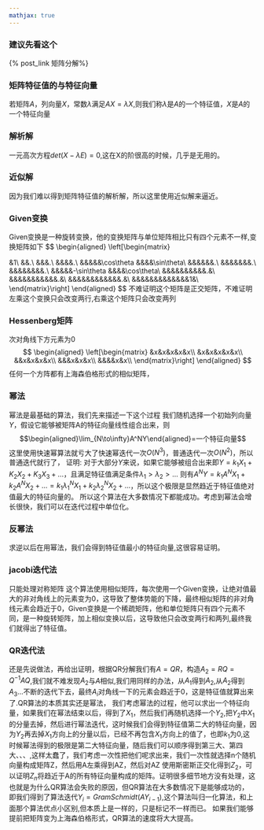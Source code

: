 ```yaml
---
mathjax: true
---
```

### 建议先看这个
{% post_link 矩阵分解%}

### 矩阵特征值的与特征向量
若矩阵$A$，列向量$X$，常数$\lambda$满足$AX=\lambda X$,则我们称$\lambda$是$A$的一个特征值，$X$是$A$的一个特征向量

### 解析解
一元高次方程$det(X-\lambda E)=0$,这在X的阶很高的时候，几乎是无用的。

### 近似解
 因为我们难以得到矩阵特征值的解析解，所以这里使用近似解来逼近。

<!---more-->

### Given变换
Given变换是一种旋转变换，他的变换矩阵与单位矩阵相比只有四个元素不一样,变换矩阵如下
$$
\begin{aligned}
\left[\begin{matrix}

&1\\
&&.\\
&&&.\\
&&&&.\\
&&&&&\cos\theta &&&&\sin\theta\\
&&&&&&.\\
&&&&&&&.\\
&&&&&&&&.\\
&&&&&-\sin\theta &&&&\cos\theta\\
&&&&&&&&&&.&\\
&&&&&&&&&&&.&\\
&&&&&&&&&&&&.&\\
&&&&&&&&&&&&&1&\\
\end{matrix}\right]
\end{aligned}
$$
不难证明这个矩阵是正交矩阵，不难证明左乘这个变换只会改变两行,右乘这个矩阵只会改变两列

### Hessenberg矩阵
次对角线下方元素为0
$$
\begin{aligned}
\left[\begin{matrix}
&x&x&x&x&x\\
&x&x&x&x&x\\
&&x&x&x&x\\
&&&x&x&x\\
&&&&x&x\\
\end{matrix}\right]
\end{aligned}
$$
任何一个方阵都有上海森伯格形式的相似矩阵，


### 幂法
 幂法是最基础的算法，我们先来描述一下这个过程
 我们随机选择一个初始列向量$Y$，假设它能够被矩阵A的特征向量线性组合出来，则$$\begin{aligned}\lim_{N\to\infty}A^NY\end{aligned}=一个特征向量$$
 这里使用快速幂算法就亏大了快速幂迭代一次$O(N^3)$，普通迭代一次$O(N^2)$，所以普通迭代就行了，
 证明: 对于大部分$Y$来说，如果它能够被组合出来即$Y=k_1X_1+K_2X_2+K_3X_3+...$，且满足特征值满足条件$\lambda_1>\lambda_2>...$
 则有$A^NY=k_1A^NX_1+k_2A^NX_2+...=k_1\lambda_1^NX_1+k_2\lambda_2^NX_2+...$，所以这个极限是显然趋近于特征值绝对值最大的特征向量的。
 所以这个算法在大多数情况下都能成功。考虑到幂法会增长很快，我们可以在迭代过程中单位化。

### 反幂法 
 求逆以后在用幂法，我们会得到特征值最小的特征向量,这很容易证明。

### jacobi迭代法
只能处理对称矩阵
 这个算法使用相似矩阵，每次使用一个Given变换，让绝对值最大的非对角线上的元素变为0，这导致了整体势能的下降，最终相似矩阵的非对角线元素会趋近于0，Given变换是一个稀疏矩阵，他和单位矩阵只有四个元素不同，是一种旋转矩阵，加上相似变换以后，这导致他只会改变两行和两列,最终我们就得出了特征值。


### QR迭代法
 还是先说做法，再给出证明，根据QR分解我们有$A=QR$，构造$A_2 = RQ = Q^{-1}AQ$,我们就不难发现$A_2$与$A$相似,我们用同样的办法，从$A_1$得到$A_2$,从$A_2$得到$A_3$...不断的迭代下去，最终$A_i$对角线一下的元素会趋近于0，这是特征值就算出来了.QR算法的本质其实还是幂法，
 我们考虑幂法的过程，他可以求出一个特征向量，如果我们在幂法结束以后，得到了$X_1$，然后我们再随机选择一个$Y_2$,把$Y_2$中$X_1$的分量去掉，然后进行幂法迭代，这时候我们会得到特征值第二大的特征向量，因为$Y_2$再去掉$X_1$方向上的分量以后，已经不再包含$X_1$方向上的值了，也即$k_1$为0,这时候幂法得到的极限是第二大特征向量，随后我们可以顺序得到第三大、第四大、、、,这样太蠢了，我们考虑一次性把他们呢求出来，我们一次性就选择n个随机向量构成矩阵Z，然后用A左乘得到AZ，然后对AZ
使用斯密斯正交化得到$Z_2$，可以证明$Z_n$将趋近于A的所有特征向量构成的矩阵。证明很多细节地方没有处理，这也就是为什么QR算法会失败的原因，但QR算法在大多数情况下是能够成功的，
 即我们得到了算法迭代$Y_i=GramSchmidt(AY_{i-1})$,这个算法叫归一化算法，和上面那个算法优点小区别,但本质上是一样的，只是标记不一样而已。
 如果我们能够提前把矩阵变为上海森伯格形式，QR算法的速度将大大提高。
